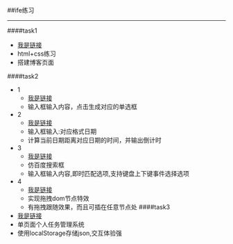 ##ife练习
***
####task1
- [我是链接](http://www.pol-yuan.com/myIfe/task1/index.html)
- html+css练习
- 搭建博客页面

####task2
- 1
	- [我是链接](http://www.pol-yuan.com/myIfe/task2/1.html)
	- 输入框输入内容，点击生成对应的单选框
- 2
	- [我是链接](http://www.pol-yuan.com/myIfe/task2/2.html)
	- 输入框输入:对应格式日期
	- 计算当前日期距离对应日期的时间，并输出倒计时
- 3
	- [我是链接](http://www.pol-yuan.com/myIfe/task2/3.html)
	- 仿百度搜索框
	- 输入框输入内容,即时匹配选项,支持键盘上下键事件选择选项
- 4
	- [我是链接](http://www.pol-yuan.com/myIfe/task2/4.html)
	- 实现拖拽dom节点特效
	- 有拖拽跟随效果，而且可插在任意节点处
####task3
- [我是链接](http://www.pol-yuan.com/myIfe/task3/index.html)
- 单页面个人任务管理系统
- 使用localStorage存储json,交互体验强
